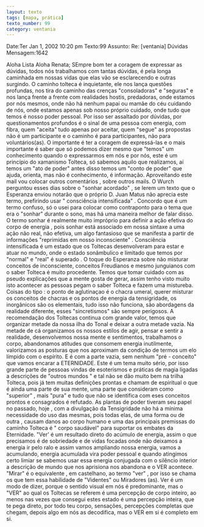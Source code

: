 ```yaml
---
layout: texto
tags: [mapa, prática]
texto_number: 99
category: ventania
---
```

Date:Ter Jan 1, 2002 10:20 pm
Texto:99
Assunto: Re: [ventania] Dúvidas
Mensagem:1642

Aloha Lista 
Aloha Renata; 
SEmpre bom ter a coragem de expressar as dúvidas, todos nós trabalhamos com tantas dúvidas, é pela longa caminhada em nossas vidas que elas vão se esclarecendo e outras surgindo. 
O caminho tolteca é inquietante, ele nos lança questões profundas, nos tira do caminho das crenças "consoladoras" e "seguras" e nos lança frente a frente com realidades hostis, predadoras, onde estamos por nós mesmos, onde não há nenhum papai ou mamãe do céu cuidando de nós, onde estamos apenas sob nosso próprio cuidado, onde tudo que temos é nosso poder pessoal. 
Por isso ser assaltado por dúvidas, por questionamentos profundos é o sinal de uma pessoa com energia, com fibra, quem "aceita" tudo apenas por aceitar, quem "segue" as propostas não é um participante e o caminho é para participantes, não para voluntários(as). 
O importante é ter a coragem de expressá-las e o mais importante é saber que só podemos dizer mesmo que "temos" um conhecimento quando o expressarmos em nós e por nós, este é um princípio do xamanismo Tolteca, só sabemos aquilo que realizamos, aí temos um "ato de poder" antes disso temos um "conto de poder" que ajuda, orienta, mas não é conhecimento, é informação. 
Aproveitando este mail vou colocar outros comentários , sobre outros mails. 
O Wurch perguntou esses dias sobre o "sonhar acordado" , se lerem um texto que o Esperanza enviou notarão que o próprio D. Juan Matus não aprecia este termo, prefirindo usar " consciência intensificada" . 
Concordo que é um termo confuso, só o usei para colocar como contraponto para o tema que era o "sonhar" durante o sono, mas há uma maneira melhor de falar disso. 
O termo sonhar é realmente muito impróprio para definir a ação efetiva do corpo de energia , pois sonhar está associado em nossa sintaxe a uma ação não real, não efetiva, um algo fantasioso que se manifesta a partir de informações "reprimidas em nosso inconsciente" . 
Consciência intensificada é um estado que os Toltecas desenvolveram para estar e atuar no mundo, onde o estado sonâmbulico e limitado que temos por "normal" e "real" é superado . 
O toque do Esperanza sobre não misturar conceitos de inconsciente, conceitos Freudianos e mesmo junguianos com o saber Tolteca é muito procedente. 
Temos que tomar cuidado com as pseudo explicações que a mente gosta de gerar, assim tenho visto muito isto acontecer as pessoas pegam o saber Tolteca e fazem uma mistureba. 
Coisas do tipo : o ponto de aglutinaçao é o chacra umeral, querer misturar os conceitos de chacras e os pontos de energia da tensigridade, os inorgânicos são os elementais, tudo isso não funciona, são abordagens da realidade diferente, esses "sincretismos" são sempre perigosos. 
A recomendação dos Toltecas continua com grande valor, temos que organizar metade da nossa ilha do Tonal e deixar a outra metade vazia. 
Na metade de cá organizamos os nossos estilos de agir, pensar e sentir a realidade, desenvolvemos nossa mente e sentimentos, trabalhamos o corpo, abandonamos atitudes que consomem energia inutilmente, valorizamos as posturas que nos aproximam da condição de termos um elo límpido com o espírito. 
E é com a parte vazia, sem nenhum "pré - conceito" que vamos encarar a ETERNIDADE. 
Este é um tema muito sério, por isso grande parte de pessoas vindas de esoterismos e práticas de magia ligadas a descrições de "outros mundos " e tal não se dão muito bem na trilha Tolteca, pois já tem muitas definições prontas e chamam de espiritual o que é ainda uma parte de sua mente, uma parte que consideram como "superior" , mais "pura" e tudo que não se identifica com eses conceitos prontos e consagrados é refutado. 
As plantas de poder tiveram seu papel no passado, hoje , com a divulgação da Tensigridade não há a mínima necessidade do uso das mesmas, pois todas elas, de uma forma ou de outra , causam danos ao corpo humano e uma das principais premissas do caminho Tolteca é " corpo saudável" para suportar os embates da Eternidade. 
"Ver' é um resultado direto do acúmulo de energia, assim o que precisamos é de sobriedade e de vidas focadas onde não deixamos a energia ir pelo ralo e assim vamos ampliando nossa energia, vamos a acumulando, energia acumulada vira poder pessoal e quando atingimos certo limiar se sabemos usar essa energia conjugada com o silêncio interior a descrição de mundo que nos aprisiona nos abandona e o VER acontece. 
"Mirar" é o equivalente , em castelhano, ao termo "ver" , por isso se chama os que tem essa habilidade de "Videntes" ou Miradores (as). 
Ver é um modo de dizer, porque o sentido visual em nós é predominante, mas o "VER" ao qual os Toltecas se referem é uma percepção de corpo inteiro, ao menos nas vezes que consegui estes estado é uma percepção inteira, que te pega direto, por todo teu corpo, sensações, percepções completas que chegam, depois algo em nós as decodifica, mas o VER em si é completo em si.